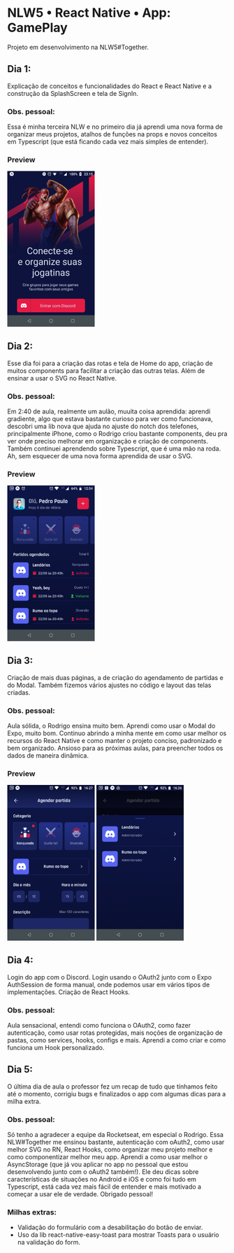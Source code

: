 # NLW5 • React Native • App: GamePlay

Projeto em desenvolvimento na NLW5#Together.

## Dia 1:
Explicação de conceitos e funcionalidades do React e React Native e a construção da SplashScreen e tela de SignIn. 

### Obs. pessoal:
Essa é minha terceira NLW e no primeiro dia já aprendi uma nova forma de organizar meus projetos, atalhos de funções na props e novos conceitos em Typescript (que está ficando cada vez mais simples de entender).

### Preview
<img src="https://github.com/pedropaulodf/nlw5-gameplay/blob/master/readme/app-day1.png" alt="App Preview - Day 1" width="200"/>

## Dia 2:
Esse dia foi para a criação das rotas e tela de Home do app, criação de muitos components para facilitar a criação das outras telas. Além de ensinar a usar o SVG no React Native.

### Obs. pessoal:
Em 2:40 de aula, realmente um aulão, muuita coisa aprendida: aprendi gradiente, algo que estava bastante curioso para ver como funcionava, descobri uma lib nova que ajuda no ajuste do notch dos telefones, principalmente iPhone, como o Rodrigo criou bastante components, deu pra ver onde preciso melhorar em organização e criação de components. Também continuei aprendendo sobre Typescript, que é uma mão na roda. Ah, sem esquecer de uma nova forma aprendida de usar o SVG.

### Preview
<img src="https://github.com/pedropaulodf/nlw5-gameplay/blob/master/readme/app-day2.png" alt="App Day 2" width="200"/>

## Dia 3:
Criação de mais duas páginas, a de criação do agendamento de partidas e do Modal. Também fizemos vários ajustes no código e layout das telas criadas.

### Obs. pessoal:
Aula sólida, o Rodrigo ensina muito bem. Aprendi como usar o Modal do Expo, muito bom. Continuo abrindo a minha mente em como usar melhor os recursos do React Native e como manter o projeto conciso, padronizado e bem organizado. Ansioso para as próximas aulas, para preencher todos os dados de maneira dinâmica.

### Preview
<img src="https://github.com/pedropaulodf/nlw5-gameplay/blob/master/readme/app-day3-1.png" alt="App Day 3-1" width="200"/>
<img src="https://github.com/pedropaulodf/nlw5-gameplay/blob/master/readme/app-day3-2.png" alt="App Day 3-2" width="200"/>

## Dia 4:
Login do app com o Discord. Login usando o OAuth2 junto com o Expo AuthSession de forma manual, onde podemos usar em vários tipos de implementações. Criação de React Hooks.

### Obs. pessoal:
Aula sensacional, entendi como funciona o OAuth2, como fazer autenticação, como usar rotas protegidas, mais noções de organização de pastas, como services, hooks, configs e mais. Aprendi a como criar e como funciona um Hook personalizado.

## Dia 5:
O última dia de aula o professor fez um recap de tudo que tínhamos feito até o momento, corrigiu bugs e finalizados o app com algumas dicas para a milha extra.

### Obs. pessoal:
Só tenho a agradecer a equipe da Rocketseat, em especial o Rodrigo. Essa NLW#Together me ensinou bastante, autenticação com oAuth2, como usar melhor SVG no RN, React Hooks, como organizar meu projeto melhor e como componentizar melhor meu app. Aprendi a como usar melhor o AsyncStorage (que já vou aplicar no app no pessoal que estou desenvolvendo junto com o oAuth2 também!). Ele deu dicas sobre características de situações no Android e iOS e como foi tudo em Typescript, está cada vez mais fácil de entender e mais motivado a começar a usar ele de verdade. Obrigado pessoal!

### Milhas extras:
- Validação do formulário com a desabilitação do botão de enviar.
- Uso da lib react-native-easy-toast para mostrar Toasts para o usuário na validação do form.